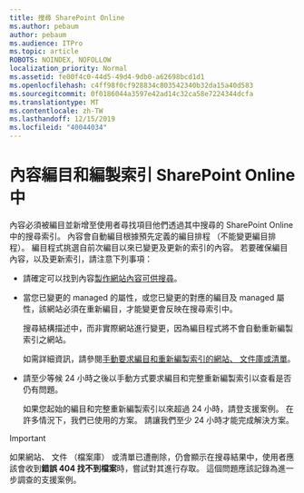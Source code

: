 ```yaml
---
title: 搜尋 SharePoint Online
ms.author: pebaum
author: pebaum
ms.audience: ITPro
ms.topic: article
ROBOTS: NOINDEX, NOFOLLOW
localization_priority: Normal
ms.assetid: fe00f4c0-44d5-49d4-9db0-a62698bcd1d1
ms.openlocfilehash: c4ff98f0cf928834c803542340b32da15a40d583
ms.sourcegitcommit: 0f0186044a3597e42ad14c32ca58e7224344dcfa
ms.translationtype: MT
ms.contentlocale: zh-TW
ms.lasthandoff: 12/15/2019
ms.locfileid: "40044034"
---
```

# <a name="content-crawling-and-indexing-in-sharepoint-online"></a>內容編目和編製索引 SharePoint Online 中

內容必須被編目並新增至使用者尋找項目他們透過其中搜尋的 SharePoint Online 中的搜尋索引。 內容會自動編目根據預先定義的編目排程 （不能變更編目排程）。 編目程式挑選自前次編目以來已變更及更新的索引的內容。 若要確保編目內容，以及更新索引，請注意下列事項：

- 請確定可以找到內容[製作網站內容可供搜尋](https://docs.microsoft.com/sharepoint/make-site-content-searchable)。

- 當您已變更的 managed 的屬性，或您已變更的對應的編目及 managed 屬性，該網站必須在重新編目，才能變更會反映在搜尋索引中。 

    搜尋結構描述中，而非實際網站進行變更，因為編目程式將不會自動重新編製索引之網站。 

    如需詳細資訊，請參閱[手動要求編目和重新編製索引的網站、 文件庫或清單](https://docs.microsoft.com/sharepoint/crawl-site-conten)。

- 請至少等候 24 小時之後以手動方式要求編目和完整重新編製索引以查看是否仍有問題。 

    如果您起始的編目和完整重新編製索引以來超過 24 小時，請登支援案例。 在許多情況下，我們已使用的方案。 請讓我們至少 24 小時才能完成解決方案。

> [!IMPORTANT]
> 如果網站、 文件 （檔案庫） 或清單已遭刪除，仍會顯示在搜尋結果中，使用者應該會收到**錯誤 404 找不到檔案**時，嘗試對其進行存取。 這個問題應該記錄為進一步調查的支援案例。 



